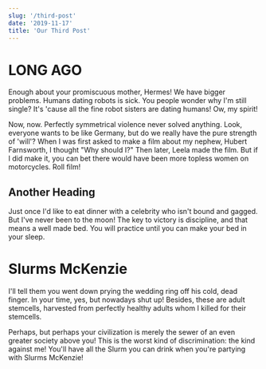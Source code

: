 ```yaml
---
slug: '/third-post'
date: '2019-11-17'
title: 'Our Third Post'
---
```


# LONG AGO

Enough about your promiscuous mother, Hermes! We have bigger problems. Humans dating robots is sick. You people wonder why I'm still single? It's 'cause all the fine robot sisters are dating humans! Ow, my spirit!

Now, now. Perfectly symmetrical violence never solved anything. Look, everyone wants to be like Germany, but do we really have the pure strength of 'will'? When I was first asked to make a film about my nephew, Hubert Farnsworth, I thought "Why should I?" Then later, Leela made the film. But if I did make it, you can bet there would have been more topless women on motorcycles. Roll film!

## Another Heading

Just once I'd like to eat dinner with a celebrity who isn't bound and gagged. But I've never been to the moon! The key to victory is discipline, and that means a well made bed. You will practice until you can make your bed in your sleep.

# Slurms McKenzie

I'll tell them you went down prying the wedding ring off his cold, dead finger. In your time, yes, but nowadays shut up! Besides, these are adult stemcells, harvested from perfectly healthy adults whom I killed for their stemcells.

Perhaps, but perhaps your civilization is merely the sewer of an even greater society above you! This is the worst kind of discrimination: the kind against me! You'll have all the Slurm you can drink when you're partying with Slurms McKenzie!
